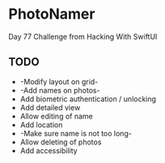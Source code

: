 # PhotoNamer
Day 77 Challenge from Hacking With SwiftUI

## TODO

* -Modify layout on grid-
* -Add names on photos-
* Add biometric authentication / unlocking
* Add detailed view
* Allow editing of name
* Add location
* -Make sure name is not too long-
* Allow deleting of photos
* Add accessibility
